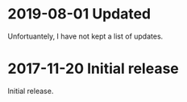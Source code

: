 2019-08-01 Updated
==================
Unfortuantely, I have not kept a list of updates.

2017-11-20 Initial release
==========================
Initial release.